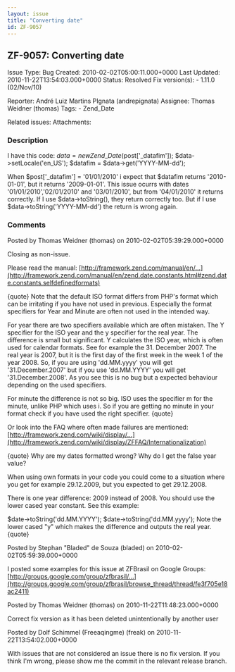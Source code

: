 ```yaml
---
layout: issue
title: "Converting date"
id: ZF-9057
---
```


ZF-9057: Converting date
------------------------

 Issue Type: Bug Created: 2010-02-02T05:00:11.000+0000 Last Updated: 2010-11-22T13:54:03.000+0000 Status: Resolved Fix version(s): - 1.11.0 (02/Nov/10)
 
 Reporter:  André Luiz Martins PIgnata (andrepignata)  Assignee:  Thomas Weidner (thomas)  Tags: - Zend\_Date
 
 Related issues: 
 Attachments: 
### Description

I have this code: $data = new Zend\_Date($post['\_datafim']); $data->setLocale('en\_US'); $datafim = $data->get('YYYY-MM-dd');

When $post['\_datafim'] = '01/01/2010' i expect that $datafim returns '2010-01-01', but it returns '2009-01-01'. This issue ocurrs with dates '01/01/2010','02/01/2010' and '03/01/2010', but from '04/01/2010' it returns correctly. If I use $data->toString(), they return correctly too. But if I use $data->toString('YYYY-MM-dd') the return is wrong again.

 

 

### Comments

Posted by Thomas Weidner (thomas) on 2010-02-02T05:39:29.000+0000

Closing as non-issue.

Please read the manual: [http://framework.zend.com/manual/en/…](http://framework.zend.com/manual/en/zend.date.constants.html#zend.date.constants.selfdefinedformats)

{quote} Note that the default ISO format differs from PHP's format which can be irritating if you have not used in previous. Especially the format specifiers for Year and Minute are often not used in the intended way.

For year there are two specifiers available which are often mistaken. The Y specifier for the ISO year and the y specifier for the real year. The difference is small but significant. Y calculates the ISO year, which is often used for calendar formats. See for example the 31. December 2007. The real year is 2007, but it is the first day of the first week in the week 1 of the year 2008. So, if you are using 'dd.MM.yyyy' you will get '31.December.2007' but if you use 'dd.MM.YYYY' you will get '31.December.2008'. As you see this is no bug but a expected behaviour depending on the used specifiers.

For minute the difference is not so big. ISO uses the specifier m for the minute, unlike PHP which uses i. So if you are getting no minute in your format check if you have used the right specifier. {quote}

Or look into the FAQ where often made failures are mentioned: [http://framework.zend.com/wiki/display/…](http://framework.zend.com/wiki/display/ZFFAQ/Internationalization)

{quote} Why are my dates formatted wrong? Why do I get the false year value?

When using own formats in your code you could come to a situation where you get for example 29.12.2009, but you expected to get 29.12.2008.

There is one year difference: 2009 instead of 2008. You should use the lower cased year constant. See this example:

$date->toString('dd.MM.YYYY'); $date->toString('dd.MM.yyyy'); Note the lower cased "y" which makes the difference and outputs the real year. {quote}

 

 

Posted by Stephan "Bladed" de Souza (bladed) on 2010-02-02T05:59:39.000+0000

I posted some examples for this issue at ZFBrasil on Google Groups: [http://groups.google.com/group/zfbrasil/…](http://groups.google.com/group/zfbrasil/browse_thread/thread/fe3f705e18ac2411)

 

 

Posted by Thomas Weidner (thomas) on 2010-11-22T11:48:23.000+0000

Correct fix version as it has been deleted unintentionally by another user

 

 

Posted by Dolf Schimmel (Freeaqingme) (freak) on 2010-11-22T13:54:02.000+0000

With issues that are not considered an issue there is no fix version. If you think I'm wrong, please show me the commit in the relevant release branch.

 

 